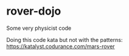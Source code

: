 # rover-dojo
Some very physicist code

Doing this code kata but not with the patterns:
https://katalyst.codurance.com/mars-rover
